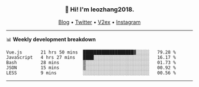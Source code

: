 <h3 align="center">👋 Hi! I'm leozhang2018.</h3>
<p align="center">
  <a href="https://code.leozhang2018.me">Blog</a> •
  <a href="https://twitter.com/leozhang2018">Twitter</a> •
  <a href="https://www.v2ex.com/member/leozhang">V2ex</a> •
  <a href="https://www.instagram.com/leozhanghere">Instagram</a>
</p>

-------

📊 **Weekly development breakdown**
<!--START_SECTION:waka-->
```text
Vue.js       21 hrs 50 mins  ███████████████████▓░░░░░   79.28 % 
JavaScript   4 hrs 27 mins   ████░░░░░░░░░░░░░░░░░░░░░   16.17 % 
Bash         28 mins         ▒░░░░░░░░░░░░░░░░░░░░░░░░   01.73 % 
JSON         15 mins         ▒░░░░░░░░░░░░░░░░░░░░░░░░   00.92 % 
LESS         9 mins          ░░░░░░░░░░░░░░░░░░░░░░░░░   00.56 % 
```
<!--END_SECTION:waka-->
-------
